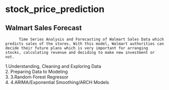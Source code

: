 # stock_price_prediction
## Walmart Sales Forecast  

          Time Series Analysis and Forecasting of Walmart Sales Data which predicts sales of the stores. With this model, Walmart authorities can decide their future plans which is very important for arranging stocks, calculating revenue and deciding to make new investment or not.

1.Understanding, Cleaning and Exploring Data  
2. Preparing Data to Modeling  
3. 3.Random Forest Regressor  
4. 4.ARIMA/Exponential Smoothing/ARCH Models
